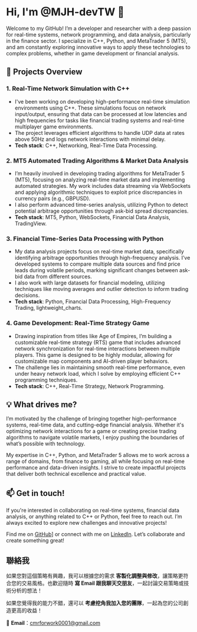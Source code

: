 
# Hi, I'm @MJH-devTW 👋

Welcome to my GitHub! I’m a developer and researcher with a deep passion for real-time systems, network programming, and data analysis, particularly in the finance sector. I specialize in C++, Python, and MetaTrader 5 (MT5), and am constantly exploring innovative ways to apply these technologies to complex problems, whether in game development or financial analysis.

## 🚀 Projects Overview

### 1. **Real-Time Network Simulation with C++**
   - I've been working on developing high-performance real-time simulation environments using C++. These simulations focus on network input/output, ensuring that data can be processed at low latencies and high frequencies for tasks like financial trading systems and real-time multiplayer game environments.
   - The project leverages efficient algorithms to handle UDP data at rates above 50Hz and logs network interactions with minimal delay.
   - **Tech stack**: C++, Networking, Real-Time Data Processing.

### 2. **MT5 Automated Trading Algorithms & Market Data Analysis**
   - I’m heavily involved in developing trading algorithms for MetaTrader 5 (MT5), focusing on analyzing real-time market data and implementing automated strategies. My work includes data streaming via WebSockets and applying algorithmic techniques to exploit price discrepancies in currency pairs (e.g., GBPUSD).
   - I also perform advanced time-series analysis, utilizing Python to detect potential arbitrage opportunities through ask-bid spread discrepancies.
   - **Tech stack**: MT5, Python, WebSockets, Financial Data Analysis, TradingView.

### 3. **Financial Time-Series Data Processing with Python**
   - My data analysis projects focus on real-time market data, specifically identifying arbitrage opportunities through high-frequency analysis. I’ve developed systems to compare multiple data sources and find price leads during volatile periods, marking significant changes between ask-bid data from different sources.
   - I also work with large datasets for financial modeling, utilizing techniques like moving averages and outlier detection to inform trading decisions.
   - **Tech stack**: Python, Financial Data Processing, High-Frequency Trading, lightweight_charts.

### 4. **Game Development: Real-Time Strategy Game**
   - Drawing inspiration from titles like Age of Empires, I’m building a customizable real-time strategy (RTS) game that includes advanced network synchronization for real-time interactions between multiple players. This game is designed to be highly modular, allowing for customizable map components and AI-driven player behaviors.
   - The challenge lies in maintaining smooth real-time performance, even under heavy network load, which I solve by employing efficient C++ programming techniques.
   - **Tech stack**: C++, Real-Time Strategy, Network Programming.

## 💡 What drives me?

I’m motivated by the challenge of bringing together high-performance systems, real-time data, and cutting-edge financial analysis. Whether it's optimizing network interactions for a game or creating precise trading algorithms to navigate volatile markets, I enjoy pushing the boundaries of what’s possible with technology.


My expertise in C++, Python, and MetaTrader 5 allows me to work across a range of domains, from finance to gaming, all while focusing on real-time performance and data-driven insights. I strive to create impactful projects that deliver both technical excellence and practical value.

## 📫 Get in touch!

If you're interested in collaborating on real-time systems, financial data analysis, or anything related to C++ or Python, feel free to reach out. I’m always excited to explore new challenges and innovative projects!

Find me on [GitHub]([https://github.com/MJH-devTW)] or connect with me on [LinkedIn](https://linkedin.com/in/yourlinkedin). Let’s collaborate and create something great!

## 聯絡我

如果您對這個策略有興趣，我可以根據您的需求 **客製化調整與修改**，讓策略更符合您的交易風格。也歡迎隨時 **寫 Email 跟我聊天交朋友**，一起討論交易策略或技術分析的想法！

如果您覺得我的能力不錯，還可以 **考慮挖角我加入您的團隊**，一起為您的公司創造更高的收益！

📧 **Email**：cmrforwork0001@gmail.com
